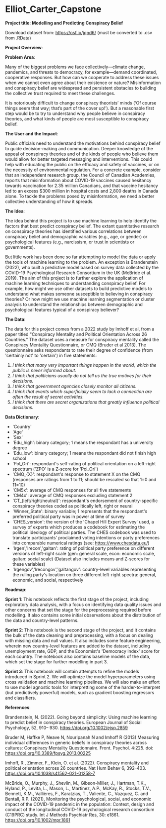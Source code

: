 # Elliot_Carter_Capstone
**Project title: Modelling and Predicting Conspiracy Belief**

Download dataset from:
https://osf.io/jqnd6/ (must be converted to .csv from .RData)

**Project Overview**:

**Problem Area**:

Many of the biggest problems we face collectively—climate change, pandemics, and threats to democracy, for example—demand coordinated, cooperative responses. But how can we cooperate to address these issues when we cannot even agree about their existence or nature? Misinformation and conspiracy belief are widespread and persistent obstacles to building the collective trust required to meet these challenges.

It is notoriously difficult to change conspiracy theorists’ minds (‘Of course things seem that way; that’s part of the cover up!’). But a reasonable first step would be to try to understand why people believe in conspiracy theories, and what kinds of people are most susceptible to conspiracy belief.

**The User and the Impact**:

Public officials need to understand the motivations behind conspiracy belief to guide decision-making and communication. Deeper knowledge of the appeal of conspiracy theories and of the kinds of people who believe them would allow for better targeted messaging and interventions. This could help with educating the public on the efficacy and safety of vaccines, or on the necessity of environmental regulation. For a concrete example, consider that an independent research group, the Council of Canadian Academies, reports that misinformation about COVID-19 vaccines caused hesitancy towards vaccination for 2.35 million Canadians, and that vaccine hesitancy led to an excess $300 million in hospital costs and 2,800 deaths in Canada alone.  To tackle the problems posed by misinformation, we need a better collective understanding of how it spreads.

**The Idea**:

The idea behind this project is to use machine learning to help identify the factors that best predict conspiracy belief. The extant quantitative research on conspiracy theories has identified various correlations between conspiracy belief and demographic variables (e.g., age, or gender) or psychological features (e.g., narcissism, or trust in scientists or governments). 

But little work has been done so far attempting to model the data or apply the tools of machine learning to the problem. An exception is Brandenstein (2022), who built a predictive model based on survey data collected by the COVID-19 Psychological Research Consortium in the UK (McBride et al. 2019). The aim of this project is to further explore the application of machine learning techniques to understanding conspiracy belief. For example, how might we use other datasets to build predictive models to understand what makes someone susceptible to believing in conspiracy theories? Or how might we use machine learning segmentation or cluster analysis to understand the relationships between demographic and psychological features typical of a conspiracy believer?

**The Data**:

The data for this project comes from a 2022 study by Imhoff et al, from a paper titled "Conspiracy Mentality and Political Orientation Across 26 Countries." The dataset uses a measure for conspiracy mentality called the Conspiracy Mentality Questionnaire, or CMQ (Bruder et al 2013). The questionnaire asks respondants to rate their degree of confidence (from 'certainly not' to 'certain') in five statements:

1. *I think that many very important things happen in the world, which the public is never informed about.*
2. *I think that politicians usually do not tell us the true motives for their decisions.*
3. *I think that government agencies closely monitor all citizens.*
4. *I think that events which superficially seem to lack a connection are often the result of secret activities.*
5. *I think that there are secret organizations that greatly influence political decisions.*

**Data Dictionary**: 

- 'Country'
- 'Age'
- 'Sex'
- 'Edu_high': binary category; 1 means the respondant has a university degree
- 'Edu_low': binary category; 1 means the respondant did not finish high school
- 'Pol_Ori': respondant's self-rating of political orientation on a left-right spectrum ('ZPO' is a Z-score for 'Pol_Ori')
- 'CMQ_{X}': respondant's response to statement X on the CMQ (responses are ratings from 1 to 11; should be rescaled so that 1=0 and 11=10)
- 'CM5x': average of CMQ responses for all five statements
- 'CM4x': average of CMQ responses excluding statement 2
- 'CT_{left/right/neutral}': respondant's endorsement of country-specific conspiracy theories coded as politically left, right or neural
- 'Winner_State': binary variable; 1 represents that the respondant's preferred political party was in power at time of survey
- 'CHES_version': the version of the 'Chapel Hill Expert Survey' used, a survey of experts which produces a codebook for estimating the political ideology of political parties. The CHES codebook was used to translate participants' proclaimed voting intentions or party preferences into comparable numerical ratings (see: https://www.chesdata.eu/)
- 'lrgen','lrecon','galtan': rating of political party preference on different versions of left-right scale (gen: general scale, econ: economic scale, galtan: social scale) (Dataset also includes means and Z-scores for these variables)
- 'lrgengov','lrecongov','galtangov': country-level variables representing the ruling party's location on three different left-right spectra: general, economic, and social, respectively

**Roadmap**:

**Sprint 1**: This notebook reflects the first stage of the project, including exploratory data analysis, with a focus on identifying data quality issues and other concerns that set the stage for the preprocessing required before modelling. It also contains some initial observations about the distribution of the data and country-level patterns.

**Sprint 2**: This notebook is the second stage of the project, and it contains the bulk of the data cleaning and preprocessing, with a focus on dealing with missing data and null values. It also includes some feature engineering, wherein new country-level features are added to the dataset, including unemployment rate, GDP, and the Economist's 'Democracy Index' score for each country. The notebook also contains baseline models of the data, which set the stage for further modelling in part 3.

**Sprint 3**: This notebook will contain attempts to refine the models introduced in Sprint 2. We will optimize the model hyperparameters using cross validation and machine learning pipelines. We will also make an effort to use model agnostic tools for interpretting some of the harder-to-interpret (but predictively powerful) models, such as gradient boosting regressors and classifiers.

**References**:

Brandenstein, N. (2022). Going beyond simplicity: Using machine learning to predict belief in conspiracy theories. European Journal of Social Psychology, 52, 910– 930. https://doi.org/10.1002/ejsp.2859

Bruder M, Haffke P, Neave N, Nouripanah N and Imhoff R (2013) Measuring individual differences in generic beliefs in conspiracy theories across cultures: Conspiracy Mentality Questionnaire. Front. Psychol. 4:225. doi: https://doi.org/10.3389/fpsyg.2013.00225

Imhoff, R., Zimmer, F., Klein, O. et al. (2022). Conspiracy mentality and political orientation across 26 countries. Nat Hum Behav 6, 392–403. https://doi.org/10.1038/s41562-021-01258-7

McBride, O., Murphy, J., Shevlin, M., Gibson-Miller, J., Hartman, T.K., Hyland, P., Levita, L., Mason, L., Martinez, A.P., McKay, R., Stocks, T.V., Bennett, K.M., Vallières, F., Karatzias, T., Valiente, C., Vazquez, C. and Bentall, R.P. (2021), Monitoring the psychological, social, and economic impact of the COVID-19 pandemic in the population: Context, design and conduct of the longitudinal COVID-19 psychological research consortium (C19PRC) study. Int J Methods Psychiatr Res, 30: e1861. https://doi.org/10.1002/mpr.1861


